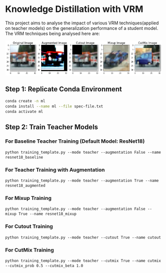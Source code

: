# Knowledge Distillation with VRM

This project aims to analyse the impact of various VRM techniques(applied on teacher models) on the generalization performance of a student model. The VRM techniques being analysed here are:

![alt text](https://raw.githubusercontent.com/deepandas11/Distilling-with-VRM/master/img/readme_image.png)

## Step 1: Replicate Conda Environment

```bash
conda create -n ml
conda install --name ml --file spec-file.txt
conda activate ml
```

## Step 2: Train Teacher Models

### For Baseline Teacher Training (Default Model: ResNet18)

```
python training_template.py --mode teacher --augmentation False --name resnet18_baseline
```

### For Teacher Training with Augmentation

```
python training_template.py --mode teacher --augmentation True --name resnet18_augmented
```

### For Mixup Training

```
python training_template.py --mode teacher --augmentation False --mixup True --name resnet18_mixup
```

### For Cutout Training
```
python training_template.py --mode teacher --cutout True --name cutout
```


### For CutMix Training
```
python training_template.py --mode teacher --cutmix True --name cutmix --cutmix_prob 0.5 --cutmix_beta 1.0
```

